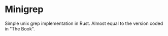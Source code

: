 # Minigrep

Simple unix grep implementation in Rust. Almost equal to the version coded in "The Book".
